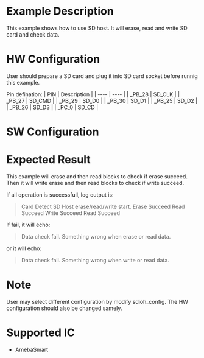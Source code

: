 # Example Description

This example shows how to use SD host. It will erase, read and write SD card and check data. 

# HW Configuration

User should prepare a SD card and plug it into SD card socket before runnig this example. 

Pin defination:
|  PIN    | Description |
|  ----   | ----        |
| _PB_28  | SD_CLK      |
| _PB_27  | SD_CMD      |
| _PB_29  | SD_D0       |
| _PB_30  | SD_D1       |
| _PB_25  | SD_D2       |
| _PB_26  | SD_D3       |
| _PC_0   | SD_CD       |


# SW Configuration

# Expected Result

This example will erase and then read blocks to check if erase succeed. Then it will write erase and then read blocks to check if write succeed.

If all operation is successfull, log output is:
> Card Detect
> SD Host erase/read/write start.
> Erase Succeed
> Read Succeed
> Write Succeed
> Read Succeed

If fail, it will echo:
> Data check fail. Something wrong when erase or read data.

or it will echo:
> Data check fail. Something wrong when write or read data.

# Note

User may select different configuration by modify sdioh_config. The HW configuration should also be changed samely.

# Supported IC

* AmebaSmart  
